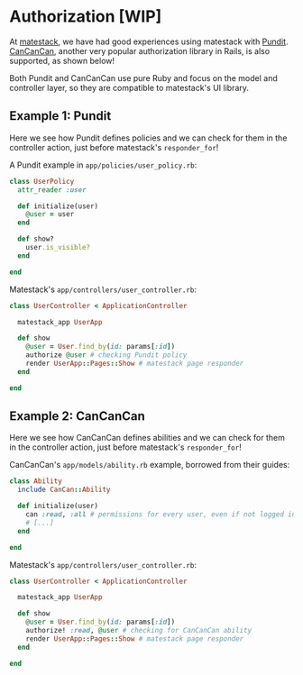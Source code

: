 # Authorization \[WIP\]

At [matestack](https://matestack.io), we have had good experiences using matestack with [Pundit](https://github.com/varvet/pundit). [CanCanCan](https://github.com/CanCanCommunity/cancancan), another very popular authorization library in Rails, is also supported, as shown below!

Both Pundit and CanCanCan use pure Ruby and focus on the model and controller layer, so they are compatible to matestack's UI library.

## Example 1: Pundit

Here we see how Pundit defines policies and we can check for them in the controller action, just before matestack's `responder_for`!

A Pundit example in `app/policies/user_policy.rb`:

```ruby
class UserPolicy
  attr_reader :user

  def initialize(user)
    @user = user
  end

  def show?
    user.is_visible?
  end

end
```

Matestack's `app/controllers/user_controller.rb`:

```ruby
class UserController < ApplicationController

  matestack_app UserApp

  def show
    @user = User.find_by(id: params[:id])
    authorize @user # checking Pundit policy
    render UserApp::Pages::Show # matestack page responder
  end

end
```

## Example 2: CanCanCan

Here we see how CanCanCan defines abilities and we can check for them in the controller action, just before matestack's `responder_for`!

CanCanCan's `app/models/ability.rb` example, borrowed from their guides:

```ruby
class Ability
  include CanCan::Ability

  def initialize(user)
    can :read, :all # permissions for every user, even if not logged in    
    # [...]
  end

end
```

Matestack's `app/controllers/user_controller.rb`:

```ruby
class UserController < ApplicationController

  matestack_app UserApp

  def show
    @user = User.find_by(id: params[:id])
    authorize! :read, @user # checking for CanCanCan ability
    render UserApp::Pages::Show # matestack page responder
  end

end
```

